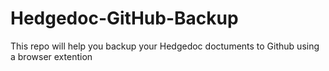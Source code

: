 # Hedgedoc-GitHub-Backup
This repo will help you backup your Hedgedoc doctuments to Github using a browser extention

